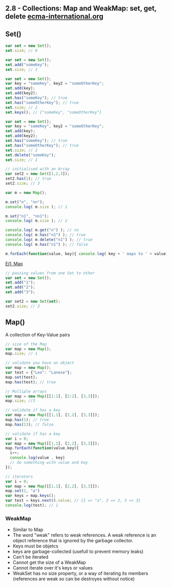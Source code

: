 ## 2.8 - Collections: Map and WeakMap: set, get, delete [ecma-international.org](http://www.ecma-international.org/ecma-262/6.0/#sec-map-iterable)


## Set()
```javascript
var set = new Set();
set.size; // 0
```

```javascript
var set = new Set();
set.add("someKey");
set.size; // 1
```


```javascript
var set = new Set();
var key = "someKey", key2 = "someOtherKey";
set.add(key);
set.add(key2); 
set.has("someKey"); // true
set.has("someOtherKey"); // true
set.size; // 2
set.keys(); // {"someKey", "someOtherKey"}
```


```javascript
var set = new Set();
var key = "someKey", key2 = "someOtherKey";
set.add(key);
set.add(key2); 
set.has("someKey"); // true
set.has("someOtherKey"); // true
set.size; // 2
set.delete("someKey");
set.size; // 1 
```


```javascript
// initialised with an Array
var set2 = new Set([1,2,3]);
set2.has(1); // true
set2.size; // 3
```

```javascript
var m = new Map();

m.set("n", "nn");
console.log( m.size ); // 1

m.set("n1", "nn1");
console.log( m.size ); // 2

console.log( m.get("n") ); // nn
console.log( m.has("n1") ); // true
console.log( m.delete("n1") ); // true
console.log( m.has("n1") ); // false

m.forEach(function(value, key){ console.log( key + ' maps to ' + value) }) // n maps to nn
```
[Ej1: Map](http://www.es6fiddle.net/icg8kb43/)


```javascript
// passing values from one Set to other
var set = new Set();
set.add("1");
set.add("2");
set.add("3");

var set2 = new Set(set);
set2.size; // 3
```

## Map()
A collection of Key-Value pairs

```javascript
// size of the Map
var map = new Map();
map.size; // 1
```

```javascript
// validate you have an object
var map = new Map();
var test = {"Leo": "Lanese"};
map.set(test);
map.has(test); // true
```

```javascript
// Multiple arrays
var map = new Map([[1:1], [2:2], [3,3]]);
map.size; //3
```

```javascript
// validate if has a key
var map = new Map([[1,1], [2,2], [3,3]]);
map.has(1); // true
map.has(13); // false
```

```javascript
// validate if has a key
var i = 0;
var map = new Map([[1,1], [2,2], [3,3]]);
map.forEach(function(value,key){
  i++;
  console.log(value , key)
  // do something with value and key
});
```

```javascript
// iterators
var i = 0;
var map = new Map([[1,1], [2,2], [3,3]]);
map.set(1, "a")
var keys = map.keys();
var test = keys.next().value; // {1 => "a", 2 => 2, 3 => 3}
console.log(test); // 1
```

### WeakMap
- Similar to Map
- The word "weak" refers to weak references. A weak reference is an object reference that is ignored by the garbage collector.
- Keys must be objetcs
- keys are garbage-collected (usefull to prevent memory leaks)
- Can't be iterated
- Cannot get the size of a WeakMap 
- Cannot iterate over it's keys or values
- WeakSet has no size property, or a way of iterating its members (references are weak so can be destroyes without notice)
